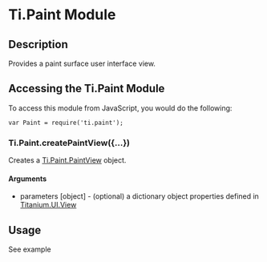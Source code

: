 # Ti.Paint Module

## Description

Provides a paint surface user interface view.

## Accessing the Ti.Paint Module

To access this module from JavaScript, you would do the following:

	var Paint = require('ti.paint');

### Ti.Paint.createPaintView({...})

Creates a [Ti.Paint.PaintView][] object.

#### Arguments

* parameters [object] - (optional) a dictionary object properties defined in [Titanium.UI.View][]
## Usage

See example

[Ti.Paint.PaintView]: paintView.html
[Titanium.UI.View]: http://developer.appcelerator.com/apidoc/mobile/latest/Titanium.UI.View-object.html
